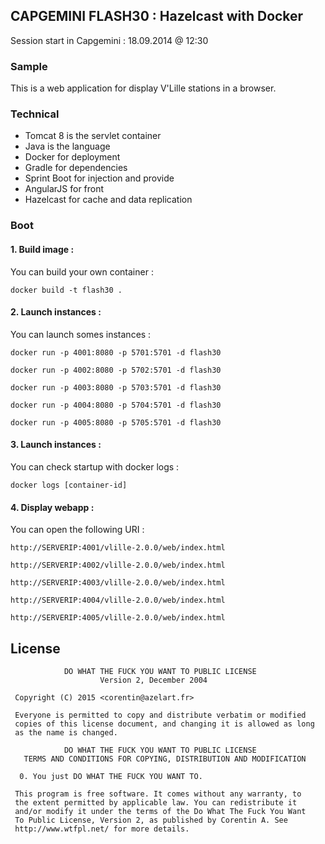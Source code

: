 ## CAPGEMINI FLASH30 : Hazelcast with Docker ##
Session start in Capgemini : 18.09.2014 @ 12:30

### Sample
This is a web application for display V'Lille stations in a browser.

### Technical
* Tomcat 8 is the servlet container
* Java is the language
* Docker for deployment
* Gradle for dependencies
* Sprint Boot for injection and provide
* AngularJS for front
* Hazelcast for cache and data replication

### Boot

#### 1. Build image :
You can build your own container :

`docker build -t flash30 .`

#### 2. Launch instances :
You can launch somes instances :

`docker run -p 4001:8080 -p 5701:5701 -d flash30`

`docker run -p 4002:8080 -p 5702:5701 -d flash30`

`docker run -p 4003:8080 -p 5703:5701 -d flash30`

`docker run -p 4004:8080 -p 5704:5701 -d flash30`

`docker run -p 4005:8080 -p 5705:5701 -d flash30`

#### 3. Launch instances :
You can check startup with docker logs :


`docker logs [container-id]`

#### 4. Display webapp :
You can open the following URI :

`http://SERVERIP:4001/vlille-2.0.0/web/index.html`

`http://SERVERIP:4002/vlille-2.0.0/web/index.html`

`http://SERVERIP:4003/vlille-2.0.0/web/index.html`

`http://SERVERIP:4004/vlille-2.0.0/web/index.html`

`http://SERVERIP:4005/vlille-2.0.0/web/index.html`

## License

```
            DO WHAT THE FUCK YOU WANT TO PUBLIC LICENSE
                    Version 2, December 2004

 Copyright (C) 2015 <corentin@azelart.fr>

 Everyone is permitted to copy and distribute verbatim or modified
 copies of this license document, and changing it is allowed as long
 as the name is changed.

            DO WHAT THE FUCK YOU WANT TO PUBLIC LICENSE
   TERMS AND CONDITIONS FOR COPYING, DISTRIBUTION AND MODIFICATION

  0. You just DO WHAT THE FUCK YOU WANT TO.
```

```
 This program is free software. It comes without any warranty, to
 the extent permitted by applicable law. You can redistribute it
 and/or modify it under the terms of the Do What The Fuck You Want
 To Public License, Version 2, as published by Corentin A. See
 http://www.wtfpl.net/ for more details.
```
